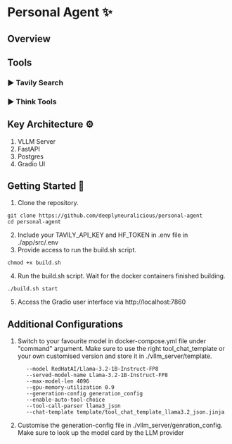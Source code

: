 # Personal Agent ✨

## Overview

## Tools
### ▶ Tavily Search

### ▶ Think Tools

## Key Architecture ⚙
1. VLLM Server
2. FastAPI
3. Postgres
4. Gradio UI

## Getting Started 📌
1. Clone the repository.
```
git clone https://github.com/deeplyneuralicious/personal-agent
cd personal-agent
```
2. Include your TAVILY_API_KEY and HF_TOKEN in .env file in ./app/src/.env
3. Provide access to run the build.sh script.
```
chmod +x build.sh
```
4. Run the build.sh script. Wait for the docker containers finished building.
```
./build.sh start
```
5. Access the Gradio user interface via http://localhost:7860

## Additional Configurations
1. Switch to your favourite model in docker-compose.yml file under "command" argument. Make sure to use the right tool_chat_template or your own customised version and store it in ./vllm_server/template. 
```
      --model RedHatAI/Llama-3.2-1B-Instruct-FP8
      --served-model-name Llama-3.2-1B-Instruct-FP8
      --max-model-len 4096
      --gpu-memory-utilization 0.9
      --generation-config generation_config
      --enable-auto-tool-choice
      --tool-call-parser llama3_json
      --chat-template template/tool_chat_template_llama3.2_json.jinja
``` 
2. Customise the generation-config file in ./vllm_server/genration_config. Make sure to look up the model card by the LLM provider
 

